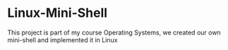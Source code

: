 # Linux-Mini-Shell
This project is part of my course Operating Systems, we created our own mini-shell and implemented it in Linux
